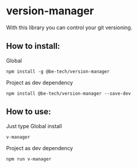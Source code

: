 # version-manager

With this library you can control your git versioning.

## How to install:
Global
```
npm install -g @be-tech/version-manager
```
Project as dev dependency
```
npm install @be-tech/version-manager --save-dev 
```

## How to use:
Just type 
Global install
```
v-manager 
```
Project as dev dependency
```
npm run v-manager
```
